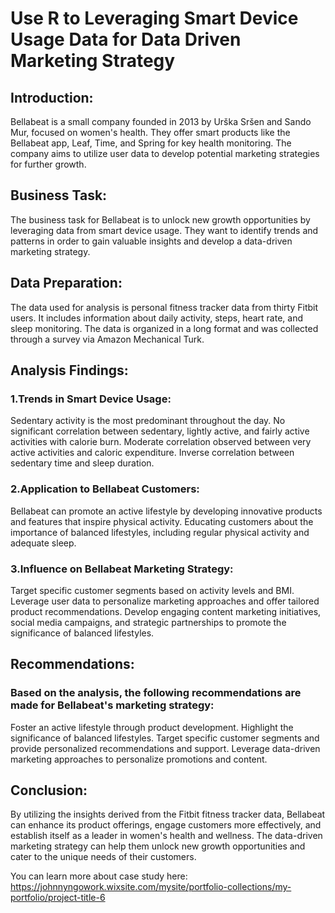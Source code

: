 # Use R to Leveraging Smart Device Usage Data for Data Driven Marketing Strategy

## Introduction:

Bellabeat is a small company founded in 2013 by Urška Sršen and Sando Mur, focused on women's health. They offer smart products like the Bellabeat app, Leaf, Time, and Spring for key health monitoring. The company aims to utilize user data to develop potential marketing strategies for further growth.

## Business Task:

The business task for Bellabeat is to unlock new growth opportunities by leveraging data from smart device usage. They want to identify trends and patterns in order to gain valuable insights and develop a data-driven marketing strategy.

## Data Preparation:

The data used for analysis is personal fitness tracker data from thirty Fitbit users. It includes information about daily activity, steps, heart rate, and sleep monitoring. The data is organized in a long format and was collected through a survey via Amazon Mechanical Turk.

## Analysis Findings:

### 1.Trends in Smart Device Usage:

Sedentary activity is the most predominant throughout the day.
No significant correlation between sedentary, lightly active, and fairly active activities with calorie burn.
Moderate correlation observed between very active activities and caloric expenditure.
Inverse correlation between sedentary time and sleep duration.

### 2.Application to Bellabeat Customers:

Bellabeat can promote an active lifestyle by developing innovative products and features that inspire physical activity.
Educating customers about the importance of balanced lifestyles, including regular physical activity and adequate sleep.

### 3.Influence on Bellabeat Marketing Strategy:

Target specific customer segments based on activity levels and BMI.
Leverage user data to personalize marketing approaches and offer tailored product recommendations.
Develop engaging content marketing initiatives, social media campaigns, and strategic partnerships to promote the significance of balanced lifestyles.

## Recommendations:
### Based on the analysis, the following recommendations are made for Bellabeat's marketing strategy:
Foster an active lifestyle through product development.
Highlight the significance of balanced lifestyles.
Target specific customer segments and provide personalized recommendations and support.
Leverage data-driven marketing approaches to personalize promotions and content.

## Conclusion:
By utilizing the insights derived from the Fitbit fitness tracker data, Bellabeat can enhance its product offerings, engage customers more effectively, and establish itself as a leader in women's health and wellness. The data-driven marketing strategy can help them unlock new growth opportunities and cater to the unique needs of their customers.




You can learn more about case study here: https://johnnyngowork.wixsite.com/mysite/portfolio-collections/my-portfolio/project-title-6
